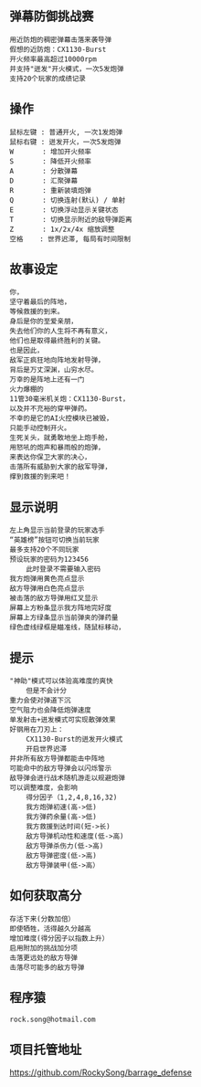 ## 弹幕防御挑战赛
    用近防炮的稠密弹幕击落来袭导弹
    假想的近防炮：CX1130-Burst
    开火频率最高超过10000rpm
    并支持"迸发"开火模式，一次5发炮弹
    支持20个玩家的成绩记录    

## 操作
    鼠标左键 : 普通开火, 一次1发炮弹    
    鼠标右键 : 迸发开火，一次5发炮弹
    W       : 增加开火频率
    S       : 降低开火频率
    A       : 分散弹幕
    D       : 汇聚弹幕
    R       : 重新装填炮弹
    Q       : 切换连射(默认) / 单射 
    E       : 切换浮动显示关键状态
    T       : 切换显示附近的敌导弹距离
    Z       : 1x/2x/4x 缩放调整
    空格    : 世界迟滞, 每局有时间限制

## 故事设定
    你，
    坚守着最后的阵地，
    等候救援的到来。
    身后是你的至爱亲朋，
    失去他们你的人生将不再有意义，
    他们也是取得最终胜利的关键。
    也是因此，
    敌军正疯狂地向阵地发射导弹，
    背后是万丈深渊，山穷水尽。
    万幸的是阵地上还有一门
    火力爆棚的
    11管30毫米机关炮：CX1130-Burst，
    以及并不充裕的穿甲弹药。
    不幸的是它的AI火控模块已被毁，
    只能手动控制开火。    
    生死关头，就勇敢地坐上炮手舱，
    用怒吼的炮声和暴雨般的炮弹，
    来表达你保卫大家的决心，
    击落所有威胁到大家的敌军导弹，
    撑到救援的到来吧！

## 显示说明
    左上角显示当前登录的玩家选手
    “英雄榜”按钮可切换当前玩家
    最多支持20个不同玩家
    预设玩家的密码为123456
        此时登录不需要输入密码
    我方炮弹用黄色亮点显示
    敌方导弹用白色亮点显示
    被击落的敌方导弹用红叉显示
    屏幕上方粉条显示我方阵地完好度
    屏幕上方绿条显示当前弹夹的弹药量
    绿色虚线绿框是瞄准线，随鼠标移动，    

## 提示
    "神助"模式可以体验高难度的爽快
        但是不会计分
    重力会使对弹道下沉
    空气阻力也会降低炮弹速度 
    单发射击+迸发模式可实现散弹效果
    好钢用在刀刃上：
        CX1130-Burst的迸发开火模式
        开启世界迟滞
    并非所有敌方导弹都能击中阵地    
    可能命中的敌方导弹会以闪烁警示
    敌导弹会进行战术随机游走以规避炮弹
    可以调整难度，会影响
        得分因子（1,2,4,8,16,32)
        我方炮弹初速(高->低)
        我方弹药余量(高->低)
        我方救援到达时间(短->长)
        敌方导弹机动性和速度(低->高)
        敌方导弹杀伤力(低->高)   
        敌方导弹密度(低->高)
        敌方导弹装甲(低->高）

## 如何获取高分
    存活下来(分数加倍）
    即使牺牲，活得越久分越高
    增加难度(得分因子以指数上升）
    启用附加的挑战加分项
    击落更远处的敌方导弹
    击落尽可能多的敌方导弹

## 程序猿
    rock.song@hotmail.com

## 项目托管地址
 https://github.com/RockySong/barrage_defense
